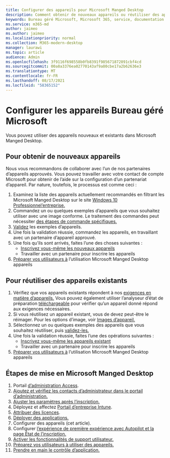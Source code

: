 ```yaml
---
title: Configurer des appareils pour Microsoft Manged Desktop
description: Comment obtenir de nouveaux appareils ou réutiliser des appareils existants éligibles
keywords: Bureau géré Microsoft, Microsoft 365, service, documentation
ms.service: m365-md
author: jaimeo
ms.author: jaimeo
ms.localizationpriority: normal
ms.collection: M365-modern-desktop
manager: laurawi
ms.topic: article
audience: Admin
ms.openlocfilehash: 3f9116f698558b0fb8391f985671872891cbf4cd
ms.sourcegitcommit: 00a8a3376ea02770143af9a80cbe17a2b62636e3
ms.translationtype: MT
ms.contentlocale: fr-FR
ms.lasthandoff: 08/17/2021
ms.locfileid: "58365152"
---
```

# <a name="set-up-microsoft-managed-desktop-devices"></a>Configurer les appareils Bureau géré Microsoft

Vous pouvez utiliser des appareils nouveaux et existants dans Microsoft Manged Desktop.

## <a name="to-obtain-new-devices"></a>Pour obtenir de nouveaux appareils

Nous vous recommandons de collaborer avec l’un de nos partenaires d’appareils approuvés. Vous pouvez travailler avec votre contact de compte Microsoft pour obtenir de l’aide sur la configuration d’un partenariat d’appareil. Par nature, toutefois, le processus est comme ceci :

1. Examinez la liste des appareils actuellement recommandés en filtrant les Microsoft Manged Desktop sur le site [Windows 10 Professionnel’entreprise.](https://www.microsoft.com/windowsforbusiness/view-all-devices)
2. Commandez un ou quelques exemples d’appareils que vous souhaitez utiliser avec une image conforme. Le traitement des commandes peut nécessiter [des étapes de commande spécifiques.](../service-description/device-images.md)
3. [Validez](validate-device.md) les exemples d’appareils.
5. Une fois la validation réussie, commandez les appareils, en travaillant avec un partenaire d’appareil approuvé.
6. Une fois qu’ils sont arrivés, faites l’une des choses suivantes :
    - [Inscrivez vous-même les nouveaux appareils](register-devices-self.md)
    - Travailler avec un partenaire pour inscrire les appareils
7. [Préparer vos utilisateurs à](get-started-devices.md) l’utilisation Microsoft Manged Desktop appareils

## <a name="to-reuse-existing-devices"></a>Pour réutiliser des appareils existants

1. Vérifiez que vos appareils existants répondent à nos [exigences en matière d’appareils.](../service-description/device-requirements.md) Vous pouvez également utiliser l’analyseur d’état de préparation [téléchargeable](../get-ready/readiness-assessment-downloadable.md) pour vérifier qu’un appareil donné répond aux exigences nécessaires. 
2. Si vous réutilisez un appareil existant, vous de devez peut-être le réimager. Pour les options d’image, voir [Images d’appareil.](../service-description/device-images.md)
3. Sélectionnez un ou quelques exemples des appareils que vous souhaitez réutiliser, puis [validez-les.](validate-device.md)
4. Une fois la validation réussie, faites l’une des opérations suivantes :
    - [Inscrivez vous-même les appareils existant](register-reused-devices-self.md)
    - Travailler avec un partenaire pour inscrire les appareils
5. [Préparer vos utilisateurs à](get-started-devices.md) l’utilisation Microsoft Manged Desktop appareils

## <a name="steps-to-get-started-with-microsoft-managed-desktop"></a>Étapes de mise en Microsoft Manged Desktop

1. Portail [d’administration Access](access-admin-portal.md).
1. [Ajoutez et vérifiez les contacts d’administrateur dans le portail d’administration.](add-admin-contacts.md)
1. [Ajuster les paramètres après l’inscription.](conditional-access.md)
1. Déployez et affectez [Portail d’entreprise Intune](company-portal.md).
1. [Attribuer des licences](assign-licenses.md).
1. [Déployer des applications.](deploy-apps.md)
1. Configurer des appareils (cet article).
1. Configurer [l’expérience de première expérience avec Autopilot et la page État de l’inscription.](esp-first-run.md)
1. [Activer les fonctionnalités de support utilisateur.](enable-support.md)
1. [Préparez vos utilisateurs à utiliser des appareils.](get-started-devices.md)
1. [Prendre en main le contrôle d’application.](get-started-app-control.md)